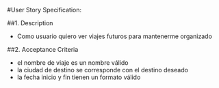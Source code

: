 #User Story Specification: <Ver viajes futuros>

##1.	Description

* Como usuario quiero ver viajes futuros para mantenerme organizado

##2.	Acceptance Criteria

* el nombre de viaje es un nombre válido
* la ciudad de destino se corresponde con el destino deseado
* la fecha inicio y fin tienen un formato válido



